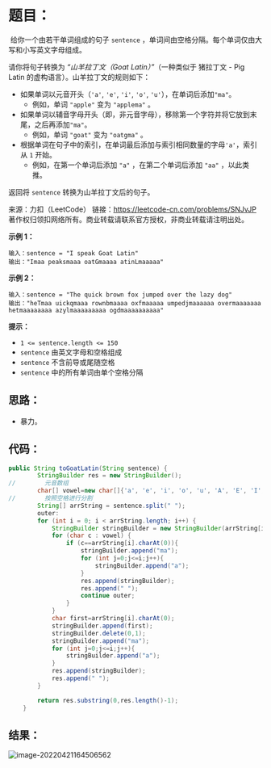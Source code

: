 # 题目：

​	给你一个由若干单词组成的句子 `sentence` ，单词间由空格分隔。每个单词仅由大写和小写英文字母组成。

请你将句子转换为 *“*山羊拉丁文（*Goat Latin*）*”*（一种类似于 猪拉丁文 - Pig Latin 的虚构语言）。山羊拉丁文的规则如下：

- 如果单词以元音开头（`'a'`, `'e'`, `'i'`, `'o'`, `'u'`），在单词后添加`"ma"`。
  - 例如，单词 `"apple"` 变为 `"applema"` 。
- 如果单词以辅音字母开头（即，非元音字母），移除第一个字符并将它放到末尾，之后再添加`"ma"`。
  - 例如，单词 `"goat"` 变为 `"oatgma"` 。
- 根据单词在句子中的索引，在单词最后添加与索引相同数量的字母`'a'`，索引从 `1` 开始。
  - 例如，在第一个单词后添加 `"a"` ，在第二个单词后添加 `"aa"` ，以此类推。

返回将 `sentence` 转换为山羊拉丁文后的句子。



来源：力扣（LeetCode） 链接：https://leetcode-cn.com/problems/SNJvJP 著作权归领扣网络所有。商业转载请联系官方授权，非商业转载请注明出处。

<!--more-->

**示例 1：**

```
输入：sentence = "I speak Goat Latin"
输出："Imaa peaksmaaa oatGmaaaa atinLmaaaaa"
```

**示例 2：**

```
输入：sentence = "The quick brown fox jumped over the lazy dog"
输出："heTmaa uickqmaaa rownbmaaaa oxfmaaaaa umpedjmaaaaaa overmaaaaaaa hetmaaaaaaaa azylmaaaaaaaaa ogdmaaaaaaaaaa"
```



**提示：**

- `1 <= sentence.length <= 150`
- `sentence` 由英文字母和空格组成
- `sentence` 不含前导或尾随空格
- `sentence` 中的所有单词由单个空格分隔

## 思路：

- 暴力。

## 代码：

```java
public String toGoatLatin(String sentence) {
        StringBuilder res = new StringBuilder();
//        元音数组
        char[] vowel=new char[]{'a', 'e', 'i', 'o', 'u', 'A', 'E', 'I', 'O', 'U'};
//        按照空格进行分割
        String[] arrString = sentence.split(" ");
        outer:
        for (int i = 0; i < arrString.length; i++) {
            StringBuilder stringBuilder = new StringBuilder(arrString[i]);
            for (char c : vowel) {
                if (c==arrString[i].charAt(0)){
                    stringBuilder.append("ma");
                    for (int j=0;j<=i;j++){
                        stringBuilder.append("a");
                    }
                    res.append(stringBuilder);
                    res.append(" ");
                    continue outer;
                }
            }
            char first=arrString[i].charAt(0);
            stringBuilder.append(first);
            stringBuilder.delete(0,1);
            stringBuilder.append("ma");
            for (int j=0;j<=i;j++){
                stringBuilder.append("a");
            }
            res.append(stringBuilder);
            res.append(" ");
        }

        return res.substring(0,res.length()-1);
    }
```

## 结果：

![image-20220421164506562](https://misteryliu.oss-cn-beijing.aliyuncs.com/image/image-20220421164506562.png)